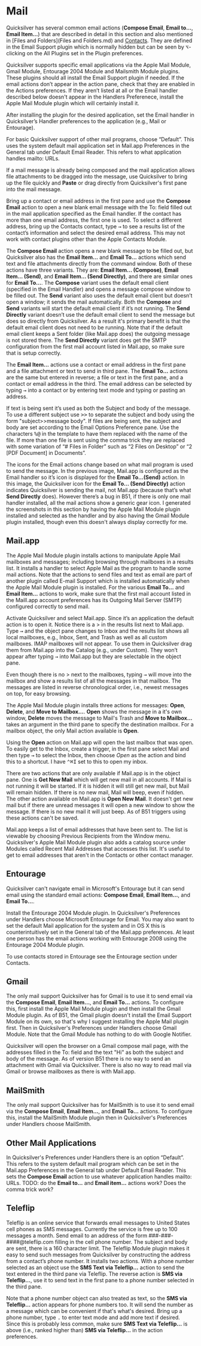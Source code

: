 # Mail

Quicksilver has several common email actions (**Compose Email**, **Email to…**, **Email Item…**) that are described in detail in this section and also mentioned in [Files and Folders](Files and Folders.md) and [Contacts](Contacts.md). They are defined in the Email Support plugin which is normally hidden but can be seen by <kbd>⌥</kbd>-clicking on the All Plugins set in the Plugin preferences.

Quicksilver supports specific email applications via the Apple Mail Module, Gmail Module, Entourage 2004 Module and Mailsmith Module plugins. These plugins should all install the Email Support plugin if needed. If the email actions don’t appear in the action pane, check that they are enabled in the Actions preferences. If they aren’t listed at all or the Email handler described below doesn't appear in the Handlers Preferenece, install the Apple Mail Module plugin which will certainly install it.

After installing the plugin for the desired application, set the Email handler in Quicksilver’s Handler preferences to the application (e.g., Mail or Entourage).

For basic Quicksilver support of other mail programs, choose “Default”. This uses the system default mail application set in Mail.app Preferences in the General tab under Default Email Reader. This refers to what application handles mailto: URLs.

If a mail message is already being composed and the mail application allows file attachments to be dragged into the message, use Quicksilver to bring up the file quickly and **Paste** or drag directly from Quicksilver's first pane into the mail message.

Bring up a contact or email address in the first pane and use the **Compose Email** action to open a new blank email message with the To: field filled out in the mail application specified as the Email handler.  If the contact has more than one email address, the first one is used. To select a different address, bring up the Contacts contact, type <kbd>→</kbd> to see a results list of the contact’s information and select the desired email address. This may not work with contact plugins other than the Apple Contacts Module.

The **Compose Email** action opens a new blank message to be filled out, but Quicksilver also has the **Email Item…** and **Email To…** actions which send text and file attachments directly from the command window. Both of these actions have three variants. They are: **Email Item... (Compose)**, **Email Item... (Send)**, and **Email Item... (Send Directly)**, and there are similar ones for **Email To…**. The **Compose** variant uses the default email client (specified in the Email Handler) and opens a message compose window to be filled out. The **Send** variant also uses the default email client but doesn’t open a window; it sends the mail automatically. Both the **Compose** and **Send** variants will start the default email client if it’s not running. The **Send Directly** variant doesn’t use the default email client to send the message but does so directly from Quicksilver. As a result it's primary benefit is that the default email client does not need to be running. Note that if the default email client keeps a Sent folder (like Mail.app does) the outgoing message is not stored there. The **Send Directly** variant does get the SMTP configuration from the first mail account listed in Mail.app, so make sure that is setup correctly. 

The **Email Item…** actions use a contact or email address in the first pane and a file attachment or text to send in third pane. The **Email To…** actions are the same but entered in reverse; a file or text in the first pane, and a contact or email address in the third. The email address can be selected by typing <kbd>→</kbd> into a contact or by entering text mode and typing or pasting an address. 

If text is being sent it’s used as both the Subject and body of the message. To use a different subject use <kbd>></kbd><kbd>></kbd> to separate the subject and body using the form "subject>>message body". If files are being sent, the subject and body are set according to the Email Options Preference pane. Use the characters <kbd>%</kbd><kbd>@</kbd> in the template to have them replaced with the name of the file. If more than one file is sent using the comma trick they are replaced with some variation of “# Files in Folder” such as “2 Files on Desktop” or “2 [PDF Document] in Documents”.

The icons for the Email actions change based on what mail program is used to send the message.  In the previous image, Mail.app is configured as the Email handler so it’s icon is displayed for the **Email To…(Send)** action. In this image, the Quicksilver icon for the **Email To… (Send Directly)** action indicates Quicksilver is sending the mail, not Mail.app (because that’s what **Send Directly** does). However there’s a bug in B51, if there is only one mail handler installed, all the mail actions show a generic gear icon. I generated the screenshots in this section by having the Apple Mail Module plugin installed and selected as the handler and by also having the Gmail Module plugin installed, though even this doesn't always display correctly for me.

## Mail.app

The Apple Mail Module plugin installs actions to manipulate Apple Mail mailboxes and messages; including browsing through mailboxes in a results list. It installs a handler to select Apple Mail as the program to handle some mail actions. Note that the actions to send files and text as email are part of another plugin called E-mail Support which is installed automatically when the Apple Mail Module plugin is installed. For the various **Email To…** and **Email Item…** actions to work, make sure that the first mail account listed in the Maill.app account preferences has its Outgoing Mail Server (SMTP) configured correctly to send mail.

Activate Quicksilver and select Mail.app. Since it’s an application the default action is to open it. Notice there is a > in the results list next to Mail.app. Type <kbd>→</kbd> and the object pane changes to Inbox and the results list shows all local mailboxes, e.g., Inbox, Sent, and Trash as well as all custom mailboxes. IMAP mailboxes will not appear. To use them in Quicksilver drag them from Mail.app into the Catalog (e.g., under Custom). They won’t appear after typing <kbd>→</kbd> into Mail.app but they are selectable in the object pane.

Even though there is no > next to the mailboxes, typing <kbd>→</kbd> will move into the mailbox and show a results list of all the messages in that mailbox. The messages are listed in reverse chronological order, i.e., newest messages on top, for easy browsing.

The Apple Mail Module plugin installs three actions for messages: **Open**, **Delete**, and **Move to Mailbox...**. **Open** shows the message in a it's own window, **Delete** moves the message to Mail's Trash and **Move to Mailbox…** takes an argument in the third pane to specify the destination mailbox. For a mailbox object, the only Mail action available is **Open**. 

Using the **Open** action on Mail.app will open the last mailbox that was open. To easily get to the Inbox, create a trigger, in the first pane select Mail and then type <kbd>→</kbd> to select the Inbox, then choose *Open* as the action and bind this to a shortcut. I have <kbd>⌃</kbd><kbd>⌘</kbd><kbd>I</kbd> set to this to open my inbox.

There are two actions that are only available if Mail.app is in the object pane. One is **Get New Mail** which will get new mail in all accounts. If Mail is not running it will be started. If it is hidden it will still get new mail, but Mail will remain hidden. If there is no new mail, Mail will beep, even if hidden. The other action available on Mail.app is **Open New Mail**. It doesn't get new mail but if there are unread messages it will open a new window to show the message. If there is no new mail it will just beep. As of B51 triggers using these actions can't be saved.

Mail.app keeps a list of email addresses that have been sent to. The list is viewable by choosing Previous Recipients from the Window menu. Quicksilver's Apple Mail Module plugin also adds a catalog source under Modules called Recent Mail Addresses that accesses this list. It's useful to get to email addresses that aren't in the Contacts or other contact manager.

## Entourage

Quicksilver can't navigate email in Microsoft's Entourage but it can send email using the standard email actions: **Compose Email**, **Email Item…**, and **Email To…**.

Install the Entourage 2004 Module plugin. In Quicksilver's Preferences under Handlers choose Microsoft Entourage for Email. You may also want to set the  default Mail application for the system and in OS X this is counterintuitively set in the General tab of the Mail.app preferences. At least one person has the email actions working with Entourage 2008 using the Entourage 2004 Module plugin.

To use contacts stored in Entourage see the Entourage section under Contacts.

## Gmail

The only mail support Quicksilver has for Gmail is to use it to send email via the **Compose Email**, **Email Item…**, and **Email To…** actions. To configure this, first install the Apple Mail Module plugin and then install the Gmail Module plugin. As of B51, the Gmail plugin doesn't install the Email Support Module on its own, so that's why I suggest installing the Apple Mail plugin first. Then in Quicksilver's Preferences under Handlers choose Gmail Module. Note that the Gmail Module has nothing to do with Google Notifier.

Quicksilver will open the browser on a Gmail compose mail page, with the addresses filled in the To: field and the text "Hi" as both the subject and body of the message. As of version B51 there is no way to send an attachment with Gmail via Quicksilver. There is also no way to read mail via Gmail or browse mailboxes as there is with Mail.app.

## MailSmith

The only mail support Quicksilver has for MailSmith is to use it to send email via the **Compose Email**, **Email Item…**, and **Email To…** actions. To configure this, install the MailSmith Module plugin then in Quicksilver's Preferences under Handlers choose MailSmith.

## Other Mail Applications

In Quicksilver's Preferences under Handlers there is an option “Default”. This refers to the system default mail program which can be set in the Mail.app Preferences in the General tab under Default Email Reader. This sets the **Compose Email** action to use whatever application handles mailto: URLs. TODO: do the **Email to…** and **Email item…** actions work? Does the comma trick work?

## Teleflip

Teleflip is an online service that forwards email messages to United States cell phones as SMS messages. Currently the service is free up to 100 messages a month. Send email to an address of the form ###-###-####@teleflip.com filling in the cell phone number. The subject and body are sent, there is a 160 character limit. The Teleflip Module plugin makes it easy to send such messages from Quicksilver by constructing the address from a contact’s phone number. It installs two actions. With a phone number selected as an object use the **SMS Text via Teleflip…** action to send the text entered in the third pane via Teleflip. The reverse action is **SMS via Teleflip…**, use it to send text in the first pane to a phone number selected in the third pane. 

Note that a phone number object can also treated as text, so the **SMS via Teleflip…** action appears for phone numbers too. It will send the number as a message which can be convenient if that's what's desired. Bring up a phone number, type <kbd>.</kbd> to enter text mode and add more text if desired. Since this is probably less common, make sure **SMS Text via Teleflip…** is above (i.e., ranked higher than) **SMS via Teleflip…** in the action preferences.
